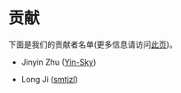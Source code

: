 # 贡献

下面是我们的贡献者名单(更多信息请访问[此页](https://github.com/smtzjl/JAVA_doc))。

- Jinyin Zhu ([Yin-Sky](https://github.com/Yin-Sky))

- Long Ji ([smtjzl](https://github.com/smtzjl))

